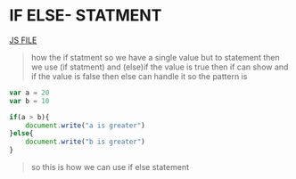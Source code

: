# IF ELSE- STATMENT 
[JS FILE](./14-if-else-statment.md)
> how the if statment 
so
we have a single value but to statement then we use (if statment) and (else)if the value is true then if can show and if the value is false then else can handle it 
so the pattern is 
```javascript 
var a = 20
var b = 10

if(a > b){
    document.write("a is greater")
}else{
    document.write("b is greater")
}
```
> so this is how we can use if else statement